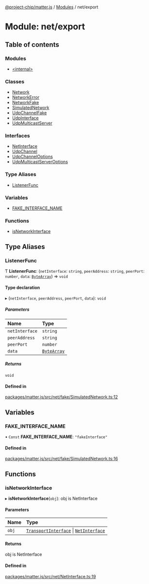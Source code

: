 [@project-chip/matter.js](../README.md) / [Modules](../modules.md) / net/export

# Module: net/export

## Table of contents

### Modules

- [\<internal\>](net_export._internal_.md)

### Classes

- [Network](../classes/net_export.Network.md)
- [NetworkError](../classes/net_export.NetworkError.md)
- [NetworkFake](../classes/net_export.NetworkFake.md)
- [SimulatedNetwork](../classes/net_export.SimulatedNetwork.md)
- [UdpChannelFake](../classes/net_export.UdpChannelFake.md)
- [UdpInterface](../classes/net_export.UdpInterface.md)
- [UdpMulticastServer](../classes/net_export.UdpMulticastServer.md)

### Interfaces

- [NetInterface](../interfaces/net_export.NetInterface.md)
- [UdpChannel](../interfaces/net_export.UdpChannel.md)
- [UdpChannelOptions](../interfaces/net_export.UdpChannelOptions.md)
- [UdpMulticastServerOptions](../interfaces/net_export.UdpMulticastServerOptions.md)

### Type Aliases

- [ListenerFunc](net_export.md#listenerfunc)

### Variables

- [FAKE\_INTERFACE\_NAME](net_export.md#fake_interface_name)

### Functions

- [isNetworkInterface](net_export.md#isnetworkinterface)

## Type Aliases

### ListenerFunc

Ƭ **ListenerFunc**: (`netInterface`: `string`, `peerAddress`: `string`, `peerPort`: `number`, `data`: [`ByteArray`](util_export.md#bytearray)) => `void`

#### Type declaration

▸ (`netInterface`, `peerAddress`, `peerPort`, `data`): `void`

##### Parameters

| Name | Type |
| :------ | :------ |
| `netInterface` | `string` |
| `peerAddress` | `string` |
| `peerPort` | `number` |
| `data` | [`ByteArray`](util_export.md#bytearray) |

##### Returns

`void`

#### Defined in

[packages/matter.js/src/net/fake/SimulatedNetwork.ts:12](https://github.com/project-chip/matter.js/blob/3adaded6/packages/matter.js/src/net/fake/SimulatedNetwork.ts#L12)

## Variables

### FAKE\_INTERFACE\_NAME

• `Const` **FAKE\_INTERFACE\_NAME**: ``"fakeInterface"``

#### Defined in

[packages/matter.js/src/net/fake/SimulatedNetwork.ts:16](https://github.com/project-chip/matter.js/blob/3adaded6/packages/matter.js/src/net/fake/SimulatedNetwork.ts#L16)

## Functions

### isNetworkInterface

▸ **isNetworkInterface**(`obj`): obj is NetInterface

#### Parameters

| Name | Type |
| :------ | :------ |
| `obj` | [`TransportInterface`](../interfaces/common_export.TransportInterface.md) \| [`NetInterface`](../interfaces/net_export.NetInterface.md) |

#### Returns

obj is NetInterface

#### Defined in

[packages/matter.js/src/net/NetInterface.ts:19](https://github.com/project-chip/matter.js/blob/3adaded6/packages/matter.js/src/net/NetInterface.ts#L19)
